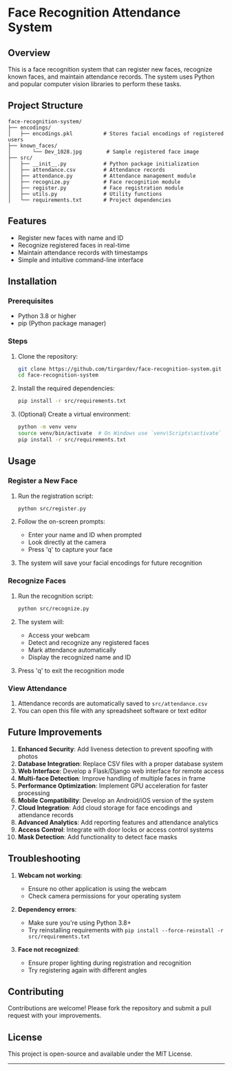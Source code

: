 # Face Recognition Attendance System

## Overview
This is a face recognition system that can register new faces, recognize known faces, and maintain attendance records. The system uses Python and popular computer vision libraries to perform these tasks.

## Project Structure
```
face-recognition-system/
├── encodings/
│   ├── encodings.pkl          # Stores facial encodings of registered users
├── known_faces/
│       └── Dev_1028.jpg        # Sample registered face image
├── src/
│   ├── __init__.py            # Python package initialization
│   ├── attendance.csv         # Attendance records
│   ├── attendance.py          # Attendance management module
│   ├── recognize.py           # Face recognition module
│   ├── register.py            # Face registration module
│   ├── utils.py               # Utility functions
│   └── requirements.txt       # Project dependencies
```

## Features
- Register new faces with name and ID
- Recognize registered faces in real-time
- Maintain attendance records with timestamps
- Simple and intuitive command-line interface

## Installation

### Prerequisites
- Python 3.8 or higher
- pip (Python package manager)

### Steps
1. Clone the repository:
   ```bash
   git clone https://github.com/tirgardev/face-recognition-system.git
   cd face-recognition-system
   ```

2. Install the required dependencies:
   ```bash
   pip install -r src/requirements.txt
   ```

3. (Optional) Create a virtual environment:
   ```bash
   python -m venv venv
   source venv/bin/activate  # On Windows use `venv\Scripts\activate`
   pip install -r src/requirements.txt
   ```

## Usage

### Register a New Face
1. Run the registration script:
   ```bash
   python src/register.py
   ```

2. Follow the on-screen prompts:
   - Enter your name and ID when prompted
   - Look directly at the camera
   - Press 'q' to capture your face

3. The system will save your facial encodings for future recognition

### Recognize Faces
1. Run the recognition script:
   ```bash
   python src/recognize.py
   ```

2. The system will:
   - Access your webcam
   - Detect and recognize any registered faces
   - Mark attendance automatically
   - Display the recognized name and ID

3. Press 'q' to exit the recognition mode

### View Attendance
1. Attendance records are automatically saved to `src/attendance.csv`
2. You can open this file with any spreadsheet software or text editor

## Future Improvements
1. **Enhanced Security**: Add liveness detection to prevent spoofing with photos
2. **Database Integration**: Replace CSV files with a proper database system
3. **Web Interface**: Develop a Flask/Django web interface for remote access
4. **Multi-face Detection**: Improve handling of multiple faces in frame
5. **Performance Optimization**: Implement GPU acceleration for faster processing
6. **Mobile Compatibility**: Develop an Android/iOS version of the system
7. **Cloud Integration**: Add cloud storage for face encodings and attendance records
8. **Advanced Analytics**: Add reporting features and attendance analytics
9. **Access Control**: Integrate with door locks or access control systems
10. **Mask Detection**: Add functionality to detect face masks

## Troubleshooting
1. **Webcam not working**:
   - Ensure no other application is using the webcam
   - Check camera permissions for your operating system

2. **Dependency errors**:
   - Make sure you're using Python 3.8+
   - Try reinstalling requirements with `pip install --force-reinstall -r src/requirements.txt`

3. **Face not recognized**:
   - Ensure proper lighting during registration and recognition
   - Try registering again with different angles

## Contributing
Contributions are welcome! Please fork the repository and submit a pull request with your improvements.

## License
This project is open-source and available under the MIT License.

---
